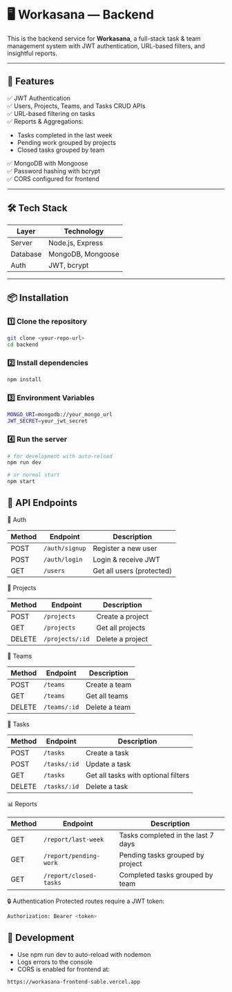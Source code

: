 # 🖥️ Workasana — Backend

This is the backend service for **Workasana**, a full-stack task & team management system with JWT authentication, URL-based filters, and insightful reports.

---

## 🚀 Features

✅ JWT Authentication  
✅ Users, Projects, Teams, and Tasks CRUD APIs  
✅ URL-based filtering on tasks  
✅ Reports & Aggregations:
- Tasks completed in the last week
- Pending work grouped by projects
- Closed tasks grouped by team

✅ MongoDB with Mongoose  
✅ Password hashing with bcrypt  
✅ CORS configured for frontend

---

## 🛠️ Tech Stack

| Layer       | Technology         |
|-------------|--------------------|
| Server      | Node.js, Express   |
| Database    | MongoDB, Mongoose |
| Auth        | JWT, bcrypt        |

---

## 📦 Installation

### 1️⃣ Clone the repository
```bash
git clone <your-repo-url>
cd backend
```
### 2️⃣ Install dependencies
```bash
npm install
```
### 3️⃣ Environment Variables
```bash
MONGO_URI=mongodb://your_mongo_url
JWT_SECRET=your_jwt_secret
```
### 4️⃣ Run the server
```bash
# for development with auto-reload
npm run dev

# or normal start
npm start
```
## 🔷 API Endpoints

🔑 Auth

| Method | Endpoint       | Description               |
| ------ | -------------- | ------------------------- |
| POST   | `/auth/signup` | Register a new user       |
| POST   | `/auth/login`  | Login & receive JWT       |
| GET    | `/users`       | Get all users (protected) |

📂 Projects

| Method | Endpoint        | Description      |
| ------ | --------------- | ---------------- |
| POST   | `/projects`     | Create a project |
| GET    | `/projects`     | Get all projects |
| DELETE | `/projects/:id` | Delete a project |

👥 Teams

| Method | Endpoint     | Description   |
| ------ | ------------ | ------------- |
| POST   | `/teams`     | Create a team |
| GET    | `/teams`     | Get all teams |
| DELETE | `/teams/:id` | Delete a team |

📝 Tasks

| Method | Endpoint     | Description                         |
| ------ | ------------ | ----------------------------------- |
| POST   | `/tasks`     | Create a task                       |
| POST   | `/tasks/:id` | Update a task                       |
| GET    | `/tasks`     | Get all tasks with optional filters |
| DELETE | `/tasks/:id` | Delete a task                       |

📊 Reports

| Method | Endpoint               | Description                        |
| ------ | ---------------------- | ---------------------------------- |
| GET    | `/report/last-week`    | Tasks completed in the last 7 days |
| GET    | `/report/pending-work` | Pending tasks grouped by project   |
| GET    | `/report/closed-tasks` | Completed tasks grouped by team    |

🔒 Authentication
Protected routes require a JWT token:
```bash
Authorization: Bearer <token>
```

## 🧪 Development

- Use npm run dev to auto-reload with nodemon
- Logs errors to the console
- CORS is enabled for frontend at:
```bash
https://workasana-frontend-sable.vercel.app
```
